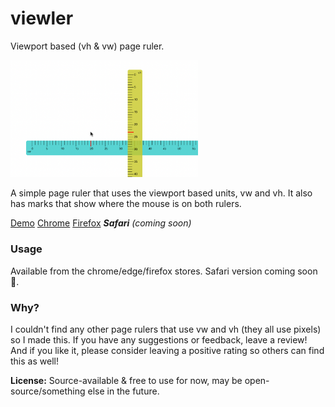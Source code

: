 # viewler

Viewport based (vh & vw) page ruler.

<img src="https://github.com/blobbybilb/viewler/blob/main/image.png?raw=true" alt="image of vieler rulers" width=300 />

A simple page ruler that uses the viewport based units, vw and vh. It also has marks that show where the mouse is on both rulers.

[Demo](https://viewler.pages.dev)
[Chrome](https://chromewebstore.google.com/detail/viewler/pcmkkilppmmgfdgminlellhbdjpbjmmh)
[Firefox](https://addons.mozilla.org/en-US/firefox/addon/viewler/)
_**Safari** (coming soon)_

### Usage
Available from the chrome/edge/firefox stores. Safari version coming soon 😬.


### Why?
I couldn't find any other page rulers that use vw and vh (they all use pixels) so I made this. If you have any suggestions or feedback, leave a review! And if you like it, please consider leaving a positive rating so others can find this as well!

**License:** Source-available & free to use for now, may be open-source/something else in the future.
